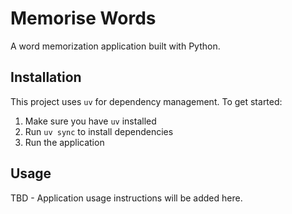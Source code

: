 # Memorise Words

A word memorization application built with Python.

## Installation

This project uses `uv` for dependency management. To get started:

1. Make sure you have `uv` installed
2. Run `uv sync` to install dependencies
3. Run the application

## Usage

TBD - Application usage instructions will be added here.
